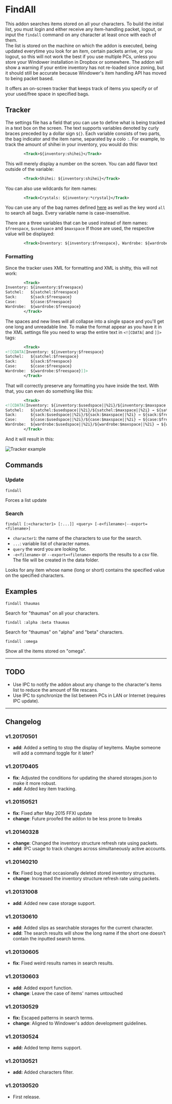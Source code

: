 # FindAll

This addon searches items stored on all your characters. To build the initial list, you must login and either receive any item-handling packet, logout, or input the `findall` command on any character at least once with each of them.  
The list is stored on the machine on which the addon is executed, being updated everytime you look for an item, certain packets arrive, or you logout, so this will not work the best if you use multiple PCs, unless you store your Windower installation in Dropbox or somewhere.
The addon will show a warning if your entire inventory has not re-loaded since zoning, but it should still be accurate because Windower's item handling API has moved to being packet based.

It offers an on-screen tracker that keeps track of items you specify or of your used/free space in specified bags.

## Tracker

The settings file has a field that you can use to define what is being tracked in a text box on the screen.
The text supports variables denoted by curly braces preceded by a dollar sign `${}`.
Each variable consists of two parts, the bag indicator and the item name, separated by a colo `:`.
For example, to track the amount of shihei in your inventory, you would do this:
```xml
        <Track>${inventory:shihei}</Track>
```

This will merely display a number on the screen. You can add flavor text outside of the variable:
```xml
        <Track>Shihei: ${inventory:shihei}</Track>
```

You can also use wildcards for item names:
```xml
        <Track>Crystals: ${inventory:*crystal}</Track>
```

You can use any of the bag names defined [here](https://github.com/Windower/Resources/blob/master/lua/bags.lua) as well as the key word `all` to search all bags. Every variable name is case-insensitive.

There are a three variables that can be used instead of item names: `$freespace`, `$usedspace` and `$maxspace`
If those are used, the respective value will be displayed:
```xml
        <Track>Inventory: ${inventory:$freespace}, Wardrobe: ${wardrobe:$freespace}</Track>
```

### Formatting

Since the tracker uses XML for formatting and XML is shitty, this will not work:
```xml
        <Track>
Inventory: ${inventory:$freespace}
Satchel:   ${satchel:$freespace}
Sack:      ${sack:$freespace}
Case:      ${case:$freespace}
Wardrobe:  ${wardrobe:$freespace}
        </Track>
```

The spaces and new lines will all collapse into a single space and you'll get one long and unreadable line.
To make the format appear as you have it in the XML settings file you need to wrap the entire text in `<![CDATA[` and `]]>` tags:
```xml
        <Track>
<![CDATA[Inventory: ${inventory:$freespace}
Satchel:   ${satchel:$freespace}
Sack:      ${sack:$freespace}
Case:      ${case:$freespace}
Wardrobe:  ${wardrobe:$freespace}]]>
        </Track>
```

That will correctly preserve any formatting you have inside the text.
With that, you can even do something like this:
```xml
        <Track>
<![CDATA[Inventory: ${inventory:$usedspace||%2i}/${inventory:$maxspace||%2i} → ${inventory:$freespace||%2i}
Satchel:   ${satchel:$usedspace||%2i}/${satchel:$maxspace||%2i} → ${satchel:$freespace||%2i}
Sack:      ${sack:$usedspace||%2i}/${sack:$maxspace||%2i} → ${sack:$freespace||%2i}
Case:      ${case:$usedspace||%2i}/${case:$maxspace||%2i} → ${case:$freespace||%2i}
Wardrobe:  ${wardrobe:$usedspace||%2i}/${wardrobe:$maxspace||%2i} → ${wardrobe:$freespace||%2i}]]>
        </Track>
```

And it will result in this:

![Tracker example](https://picster.at/img/8/f/9/8f93097ce393a03b4196ef2602186c27.png)

## Commands

### Update ###

```
findall
```

Forces a list update

### Search ###

```
findall [:<character1> [:...]] <query> [-e<filename>|--export=<filename>]
```
* `character1`: the name of the characters to use for the search.
* `...`: variable list of character names.
* `query` the word you are looking for.
* `-e<filename>` or `--export=<filename>` exports the results to a csv file. The file will be created in the data folder.

Looks for any item whose name (long or short) contains the specified value on the specified characters.

## Examples ##

```
findall thaumas
```

Search for "thaumas" on all your characters.

```
findall :alpha :beta thaumas
```

Search for "thaumas" on "alpha" and "beta" characters.

```
findall :omega
```

Show all the items stored on "omega".

----

## TODO

- Use IPC to notify the addon about any change to the character's items list to reduce the amount of file rescans.
- Use IPC to synchronize the list between PCs in LAN or Internet (requires IPC update).

----

## Changelog

### v1.20170501
* **add**: Added a setting to stop the display of keyitems. Maybe someone will add a command toggle for it later?

### v1.20170405
* **fix**: Adjusted the conditions for updating the shared storages.json to make it more robust.
* **add**: Added key item tracking.

### v1.20150521
* **fix**: Fixed after May 2015 FFXI update
* **change**: Future proofed the addon to be less prone to breaks

### v1.20140328
* **change**: Changed the inventory structure refresh rate using packets.
* **add**: IPC usage to track changes across simultaneously active accounts.

### v1.20140210
* **fix**: Fixed bug that occasionally deleted stored inventory structures.
* **change**: Increased the inventory structure refresh rate using packets.

### v1.20131008
* **add**: Added new case storage support.

### v1.20130610
* **add**: Added slips as searchable storages for the current character.
* **add**: The search results will show the long name if the short one doesn't contain the inputted search terms.

### v1.20130605
* **fix**: Fixed weird results names in search results.

### v1.20130603
* **add**: Added export function.
* **change**: Leave the case of items' names untouched

### v1.20130529
* **fix:** Escaped patterns in search terms.
* **change**: Aligned to Windower's addon development guidelines.

### v1.20130524
* **add:** Added temp items support.

### v1.20130521
* **add:** Added characters filter.

### v1.20130520
* First release.
